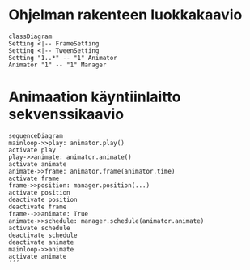 # Ohjelman rakenteen luokkakaavio

```mermaid
classDiagram
Setting <|-- FrameSetting
Setting <|-- TweenSetting
Setting "1..*" -- "1" Animator
Animator "1" -- "1" Manager
```

# Animaation käyntiinlaitto sekvenssikaavio

```mermaid
sequenceDiagram
mainloop->>play: animator.play()
activate play
play->>animate: animator.animate()
activate animate
animate->>frame: animator.frame(animator.time)
activate frame
frame->>position: manager.position(...)
activate position
deactivate position
deactivate frame
frame-->>animate: True
animate->>schedule: manager.schedule(animator.animate)
activate schedule
deactivate schedule
deactivate animate
mainloop->>animate
activate animate
´´´
